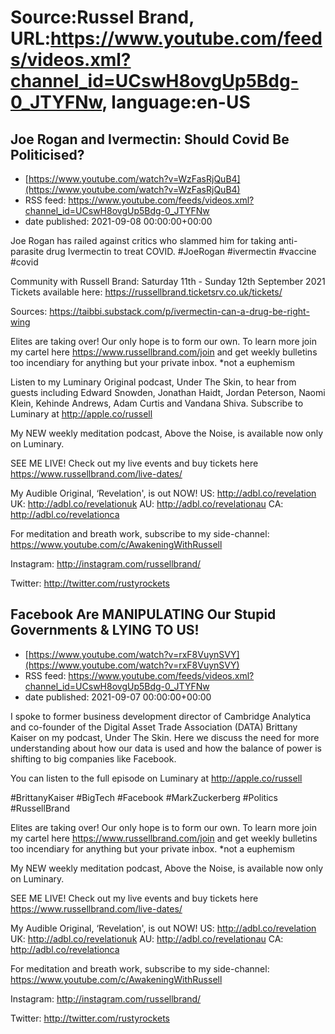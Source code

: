 # Source:Russel Brand, URL:https://www.youtube.com/feeds/videos.xml?channel_id=UCswH8ovgUp5Bdg-0_JTYFNw, language:en-US

## Joe Rogan and Ivermectin: Should Covid Be Politicised?
 - [https://www.youtube.com/watch?v=WzFasRjQuB4](https://www.youtube.com/watch?v=WzFasRjQuB4)
 - RSS feed: https://www.youtube.com/feeds/videos.xml?channel_id=UCswH8ovgUp5Bdg-0_JTYFNw
 - date published: 2021-09-08 00:00:00+00:00

Joe Rogan has railed against critics who slammed him for taking anti-parasite drug Ivermectin to treat COVID. 
#JoeRogan #ivermectin #vaccine #covid

Community with Russell Brand: Saturday 11th - Sunday 12th September 2021
Tickets available here: https://russellbrand.ticketsrv.co.uk/tickets/

Sources: 
https://taibbi.substack.com/p/ivermectin-can-a-drug-be-right-wing

Elites are taking over! Our only hope is to form our own. To learn more join my cartel here https://www.russellbrand.com/join and get weekly bulletins too incendiary for anything but your private inbox.
*not a euphemism

Listen to my Luminary Original podcast, Under The Skin, to hear from guests including Edward Snowden, Jonathan Haidt, Jordan Peterson, Naomi Klein, Kehinde Andrews, Adam Curtis and Vandana Shiva.
Subscribe to Luminary at http://apple.co/russell 

My NEW weekly meditation podcast, Above the Noise, is available now only on Luminary.

SEE ME LIVE! Check out my live events and buy tickets here https://www.russellbrand.com/live-dates/ 

My Audible Original, ‘Revelation', is out NOW!
US: http://adbl.co/revelation
UK: http://adbl.co/revelationuk
AU: http://adbl.co/revelationau
CA: http://adbl.co/revelationca

For meditation and breath work, subscribe to my side-channel: 
https://www.youtube.com/c/AwakeningWithRussell

Instagram: 
http://instagram.com/russellbrand/

Twitter: 
http://twitter.com/rustyrockets

## Facebook Are MANIPULATING Our Stupid Governments & LYING TO US!
 - [https://www.youtube.com/watch?v=rxF8VuynSVY](https://www.youtube.com/watch?v=rxF8VuynSVY)
 - RSS feed: https://www.youtube.com/feeds/videos.xml?channel_id=UCswH8ovgUp5Bdg-0_JTYFNw
 - date published: 2021-09-07 00:00:00+00:00

I spoke to former business development director of Cambridge Analytica and co-founder of  the Digital Asset Trade Association (DATA) Brittany Kaiser on my podcast, Under The Skin. Here we discuss the need for more understanding about how our data is used and how the balance of power is shifting to big companies like Facebook. 

You can listen to the full episode on Luminary at http://apple.co/russell 

#BrittanyKaiser #BigTech #Facebook #MarkZuckerberg #Politics #RussellBrand 

Elites are taking over! Our only hope is to form our own. To learn more join my cartel here https://www.russellbrand.com/join and get weekly bulletins too incendiary for anything but your private inbox.
*not a euphemism

My NEW weekly meditation podcast, Above the Noise, is available now only on Luminary.

SEE ME LIVE! Check out my live events and buy tickets here https://www.russellbrand.com/live-dates/ 

My Audible Original, ‘Revelation', is out NOW!
US: http://adbl.co/revelation
UK: http://adbl.co/revelationuk
AU: http://adbl.co/revelationau
CA: http://adbl.co/revelationca

For meditation and breath work, subscribe to my side-channel: 
https://www.youtube.com/c/AwakeningWithRussell

Instagram: 
http://instagram.com/russellbrand/

Twitter: 
http://twitter.com/rustyrockets

